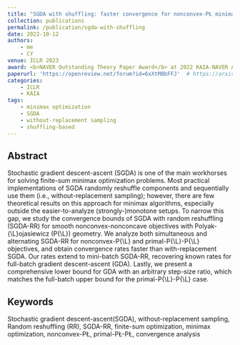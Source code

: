 ```yaml
---
title: "SGDA with shuffling: faster convergence for nonconvex-PŁ minimax optimization"
collection: publications
permalink: /publication/sgda-with-shuffling
date: 2022-10-12
authors:
    - me
    - CY
venue: ICLR 2023
award: <b>NAVER Outstanding Theory Paper Award</b> at 2022 KAIA-NAVER Autumnal Joint Conference
paperurl: 'https://openreview.net/forum?id=6xXtM8bFFJ'  # https://arxiv.org/abs/2210.05995
categories: 
    - ICLR
    - KAIA
tags:
    - minimax optimization
    - SGDA
    - without-replacement sampling
    - shuffling-based
---
```


## Abstract

Stochastic gradient descent-ascent (SGDA) is one of the main workhorses for solving finite-sum minimax optimization problems. Most practical implementations of SGDA randomly reshuffle components and sequentially use them (i.e., without-replacement sampling); however, there are few theoretical results on this approach for minimax algorithms, especially outside the easier-to-analyze (strongly-)monotone setups. To narrow this gap, we study the convergence bounds of SGDA with random reshuffling (SGDA-RR) for smooth nonconvex-nonconcave objectives with Polyak-{\L}ojasiewicz (P{\L}) geometry. We analyze both simultaneous and alternating SGDA-RR for nonconvex-P{\L} and primal-P{\L}-P{\L} objectives, and obtain convergence rates faster than with-replacement SGDA. Our rates extend to mini-batch SGDA-RR, recovering known rates for full-batch gradient descent-ascent (GDA). Lastly, we present a comprehensive lower bound for GDA with an arbitrary step-size ratio, which matches the full-batch upper bound for the primal-P{\L}-P{\L} case.

## Keywords

Stochastic gradient descent-ascent(SGDA), without-replacement sampling, Random reshuffling (RR), SGDA-RR, finite-sum optimization, minimax optimization, nonconvex-PŁ, primal-PŁ-PŁ, convergence analysis
